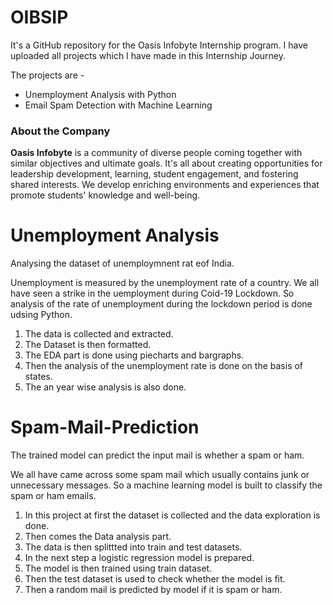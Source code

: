# OIBSIP
It's a GitHub repository for the Oasis Infobyte Internship program. I have uploaded all projects which I have made in this Internship Journey.

The projects are -
- Unemployment Analysis with Python
- Email Spam Detection with Machine Learning
### About the Company
**Oasis Infobyte** is a community of diverse people coming together with similar objectives and ultimate goals. It's all about creating opportunities for leadership development, learning, student engagement, and fostering shared interests. We develop enriching environments and experiences that promote students' knowledge and well-being.


# Unemployment Analysis
Analysing the dataset of unemploymnent rat eof India.

Unemployment is measured by the unemployment rate of a country. We all have seen a strike in the uemployment during Coid-19 Lockdown.
So analysis of the rate of unemployment during the lockdown period is done udsing Python.

1) The data is collected and extracted.
2) The Dataset is then formatted.
3) The EDA part is done using piecharts and bargraphs.
4) Then the analysis of the unemployment rate is done on the basis of states.
5) The an year wise analysis is also done.


# Spam-Mail-Prediction
The trained model can predict the input mail is whether a spam or ham.

We all have came across some spam mail which usually contains junk or unnecessary messages.
So a machine learning model is built to classify the spam or ham emails.

1) In this project at first the dataset is collected and the data exploration is done.
2) Then comes the Data analysis part.
3) The data is then splittted into train and test datasets.
4) In the next step a logistic regression model is prepared.
5) The model is then trained using train dataset.
6) Then the test dataset is used to check whether the model is fit.
7) Then a random mail is predicted by model if it is spam or ham.
